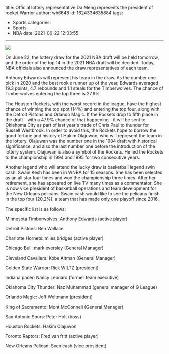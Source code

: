 title: Official lottery representative  Da Meng represents the president of rocket Warrior
author: wh6648
id: 1624334635884
tags: 
- Sports
categories: 
- Sports
- NBA
date: 2021-06-22 12:03:55
---
![](https://p4.itc.cn/q_70/images01/20210622/d0b64158264c4acbbc82e775f39fe63b.jpeg)


On June 22, the lottery draw for the 2021 NBA draft will be held tomorrow, and the order of the top 14 in the 2021 NBA draft will be decided. Today, NBA officials also announced the draw representatives of each team.

Anthony Edwards will represent his team in the draw. As the number one pick in 2020 and the best rookie runner up of the year, Edwards averaged 19.3 points, 4.7 rebounds and 1.1 steals for the Timberwolves. The chance of Timberwolves entering the top three is 27.6%.

The Houston Rockets, with the worst record in the league, have the highest chance of winning the top spot (14%) and entering the top four, along with the Detroit Pistons and Orlando Magic. If the Rockets drop to fifth place in the draft - with a 47.9% chance of that happening - it will be sent to Oklahoma City as part of last year's trade of Chris Paul to thunder for Russell Westbrook. In order to avoid this, the Rockets hope to borrow the good fortune and history of Hakim Olajuwon, who will represent the team in the lottery. Olajuwan was the number one in the 1984 draft with historical significance, and also the last number one before the introduction of the lottery system. Olajuwan is also a symbol of the Rockets. He led the Rockets to the championship in 1994 and 1995 for two consecutive years.

Another legend who will attend the lucky draw is basketball legend swin cash. Swain Kesh has been in WNBA for 15 seasons. She has been selected as an all star four times and won the championship three times. After her retirement, she has appeared on live TV many times as a commentator. She is now vice president of basketball operations and team development for the New Orleans pelicans. Swain cash would like to see the pelicans finish in the top four (20.2%), a team that has made only one playoff since 2016.

The specific list is as follows:

Minnesota Timberwolves: Anthony Edwards (active player)

Detroit Pistons: Ben Wallace

Charlotte Hornets: miles bridges (active player)

Chicago Bull: mark eversley (General Manager)

Cleveland Cavaliers: Kobe Altman (General Manager)

Golden State Warrior: Rick WILTZ (president)

Indiana pacer: Nancy Leonard (former team executive)

Oklahoma City Thunder: Naz Muhammad (general manager of G League)

Orlando Magic: Jeff Weltmann (president)

King of Sacramento: Mont McConnell (General Manager)

San Antonio Spurs: Peter Holt (boss)

Houston Rockets: Hakim Olajuwon

Toronto Raptors: Fred van fritt (active player)

New Orleans Pelican: Sven cash (vice president)

